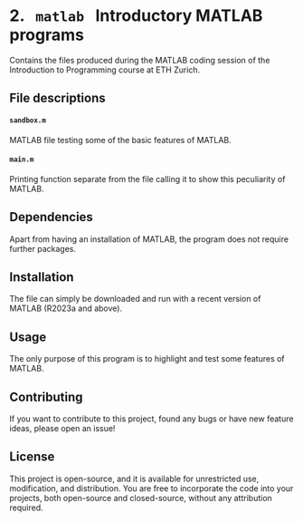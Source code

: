 # 2. &nbsp; `matlab` &nbsp; Introductory MATLAB programs
Contains the files produced during the MATLAB coding session of the Introduction to Programming course at ETH Zurich.

## File descriptions
#### `sandbox.m`
MATLAB file testing some of the basic features of MATLAB.

#### `main.m`
Printing function separate from the file calling it to show this peculiarity of MATLAB.

## Dependencies
Apart from having an installation of MATLAB, the program does not require further packages.

## Installation
The file can simply be downloaded and run with a recent version of MATLAB (R2023a and above).

## Usage
The only purpose of this program is to highlight and test some features of MATLAB.

## Contributing
If you want to contribute to this project, found any bugs or have new feature ideas, please open an issue!

## License
This project is open-source, and it is available for unrestricted use, modification, and distribution. You are free to incorporate the code into your projects, both open-source and closed-source, without any attribution required.

